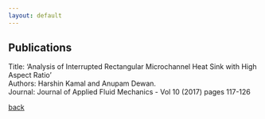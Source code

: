 ```yaml
---
layout: default
---
```


## Publications

Title: ‘Analysis of Interrupted Rectangular Microchannel Heat Sink with High Aspect Ratio’<br/>
Authors: Harshin Kamal and Anupam Dewan. <br/>
Journal: Journal of Applied Fluid Mechanics - Vol 10 (2017) pages 117-126<br/>

[back](./)
